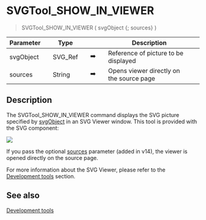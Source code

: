 <!-- SVGTool_SHOW_IN_VIEWER ( Param_1 ; Param_2 )
 -> Param_1 (Text)
 -> Param_2 (Text)-->
# SVGTool_SHOW_IN_VIEWER

> SVGTool_SHOW_IN_VIEWER ( svgObject {; sources} )

| Parameter |     | Type |     |     |     | Description |     |
| --- | --- | --- | --- | --- | --- | --- | --- |
| svgObject |     | SVG_Ref |     | ➡️ |     | Reference of picture to be displayed |     |
| sources |     | String |     | ➡️ |     | Opens viewer directly on the source page |     |

## Description

The SVGTool_SHOW_IN_VIEWER command displays the SVG picture specified by [svgObject](# "Reference of picture to be displayed") in an SVG Viewer window. This tool is provided with the SVG component:

![](..Home.md..Home.mdpictureHome.md196657Home.mdpict196657.en.png)

If you pass the optional [sources](# "Opens viewer directly on the source page") parameter (added in v14), the viewer is opened directly on the source page.

For more information about the SVG Viewer, please refer to the [Development tools](Development%20tools.md "Development tools") section.

## See also

[Development tools](Development%20tools.md)
